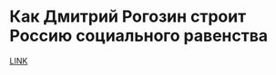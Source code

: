 # Как Дмитрий Рогозин строит Россию социального равенства



[LINK](https://varlamov.ru/4105687.html)